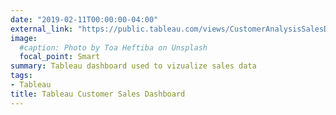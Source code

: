 ```yaml
---
date: "2019-02-11T00:00:00-04:00"
external_link: "https://public.tableau.com/views/CustomerAnalysisSalesDashboard/Dashboard1?:language=en-US&:display_count=n&:origin=viz_share_link"
image:
  #caption: Photo by Toa Heftiba on Unsplash
  focal_point: Smart
summary: Tableau dashboard used to vizualize sales data 
tags:
- Tableau
title: Tableau Customer Sales Dashboard
---
```

